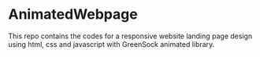 # AnimatedWebpage

This repo contains the codes for a responsive website landing page design using html, css and javascript with GreenSock animated library.
